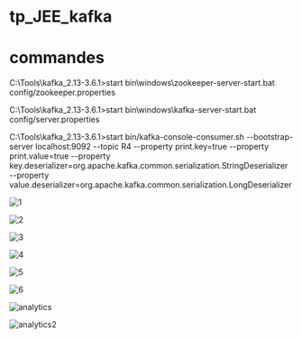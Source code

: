 # tp_JEE_kafka

# commandes 

C:\Tools\kafka_2.13-3.6.1>start bin\windows\zookeeper-server-start.bat config/zookeeper.properties

C:\Tools\kafka_2.13-3.6.1>start bin\windows\kafka-server-start.bat config/server.properties

C:\Tools\kafka_2.13-3.6.1>start bin/kafka-console-consumer.sh --bootstrap-server localhost:9092 --topic R4 --property print.key=true --property print.value=true --property key.deserializer=org.apache.kafka.common.serialization.StringDeserializer --property value.deserializer=org.apache.kafka.common.serialization.LongDeserializer


![1](https://github.com/OssamaZekraoui/tp_JEE_kafka/assets/64346410/1105b243-4459-4240-bc69-bc0584a566b4)

![2](https://github.com/OssamaZekraoui/tp_JEE_kafka/assets/64346410/66c70a8c-023b-4f49-a20b-fb73d66e2517)

![3](https://github.com/OssamaZekraoui/tp_JEE_kafka/assets/64346410/ee897c20-b4f3-483d-b822-fbc93179d417)

![4](https://github.com/OssamaZekraoui/tp_JEE_kafka/assets/64346410/6ffe9ddc-dc30-48be-abc5-e952ae47e2e4)

![5](https://github.com/OssamaZekraoui/tp_JEE_kafka/assets/64346410/17079d42-ae22-48e4-820c-c8fe81384ed0)

![6](https://github.com/OssamaZekraoui/tp_JEE_kafka/assets/64346410/847e7f38-cc85-4a7c-97dd-53060e190138)

![analytics](https://github.com/OssamaZekraoui/tp_JEE_kafka/assets/64346410/da026063-4133-4836-98b5-dd29a2791f85)

![analytics2](https://github.com/OssamaZekraoui/tp_JEE_kafka/assets/64346410/3c3e9386-264b-45af-8dd5-6129fdc36fbe)



